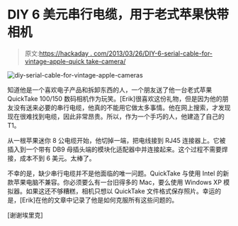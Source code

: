 # DIY 6 美元串行电缆，用于老式苹果快带相机

> 原文:[https://hackaday . com/2013/03/26/DIY-6-serial-cable-for-vintage-apple-quick take-camera/](https://hackaday.com/2013/03/26/diy-6-serial-cable-for-vintage-apple-quicktake-cameras/)

![diy-serial-cable-for-vintage-apple-cameras](../Images/73609524bf89c69a2718db8b0ccb595d.png)

知道他是一个喜欢电子产品和拆卸东西的人，一个朋友送了他一台老式苹果 QuickTake 100/150 数码相机作为玩笑。[Erik]很喜欢这份礼物，但是因为他的朋友没有送来必要的串行电缆，他真的不能用它做太多事情。他在网上搜索，才发现现在很难找到电缆，因此非常昂贵。所以，作为一个手巧的人，他建造了自己的 T1。

从一根苹果迷你 8 公电缆开始，他切掉一端，把电线接到 RJ45 连接器上。它被插入到一个带有 DB9 母插头端的模块化适配器中并连接起来。这个过程不需要焊接，成本不到 6 美元。太棒了。

不幸的是，缺少串行电缆并不是他面临的唯一问题。QuickTake 与使用 Intel 的新款苹果电脑不兼容。你必须要么有一台旧得多的 Mac，要么使用 Windows XP 模拟器。如果这还不够糟糕，相机只想以 QuickTake 文件格式保存照片。幸运的是，[Erik]在他的文章中记录了他是如何克服所有这些问题的。

[谢谢埃里克]